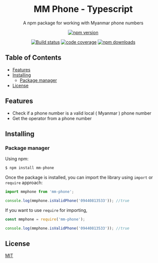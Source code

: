 <h1 align="center">
   MM Phone - Typescript
</h1>

<p align="center">A npm package for working with Myanmar phone numbers</p>

<div align="center">

[![npm version](https://img.shields.io/npm/v/mm-phone.svg?style=flat-square)](https://www.npmjs.org/package/mm-phone)

[![Build status](https://img.shields.io/github/actions/workflow/status/lwinmoehein/mm-phone-typescript/npm-publish.yml?branch=main&label=CI&logo=github&style=flat-square)](https://github.com/lwinmoehein/mm-phone-typescript/actions/workflows/npm-publish.yml)
[![code coverage](https://img.shields.io/coveralls/mzabriskie/axios.svg?style=flat-square)](https://coveralls.io/r/lwinmoehein/mm-phone)
[![npm downloads](https://img.shields.io/npm/dm/axios.svg?style=flat-square)](https://npm-stat.com/charts.html?package=mm-phone)

</div>

## Table of Contents

  - [Features](#features)
  - [Installing](#installing)
    - [Package manager](#package-manager)
  - [License](#license)

## Features

- Check if a phone number is a valid local ( Myanmar ) phone number 
- Get the operator from a phone number

## Installing

### Package manager

Using npm:

```bash
$ npm install mm-phone
```

Once the package is installed, you can import the library using `import` or `require` approach:

```js
import mmphone from 'mm-phone';

console.log(mmphone.isValidPhone('09440813533')); //true
```

If you want to use `require` for importing,

```js
const mmphone = require('mm-phone');

console.log(mmphone.isValidPhone('09440813533')); //true
```


## License

[MIT](LICENSE)

